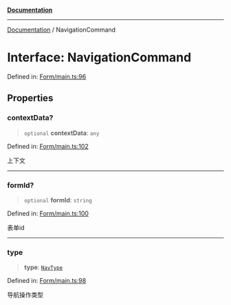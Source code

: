[**Documentation**](../README.md)

***

[Documentation](../globals.md) / NavigationCommand

# Interface: NavigationCommand

Defined in: [Form/main.ts:96](https://github.com/XiaoYangx666/SAPI-Pro/blob/f4b3a55bd14c42fce5d687eca57d1987c433a912/src/SAPI-Pro/Form/main.ts#L96)

## Properties

### contextData?

> `optional` **contextData**: `any`

Defined in: [Form/main.ts:102](https://github.com/XiaoYangx666/SAPI-Pro/blob/f4b3a55bd14c42fce5d687eca57d1987c433a912/src/SAPI-Pro/Form/main.ts#L102)

上下文

***

### formId?

> `optional` **formId**: `string`

Defined in: [Form/main.ts:100](https://github.com/XiaoYangx666/SAPI-Pro/blob/f4b3a55bd14c42fce5d687eca57d1987c433a912/src/SAPI-Pro/Form/main.ts#L100)

表单id

***

### type

> **type**: [`NavType`](../enumerations/NavType.md)

Defined in: [Form/main.ts:98](https://github.com/XiaoYangx666/SAPI-Pro/blob/f4b3a55bd14c42fce5d687eca57d1987c433a912/src/SAPI-Pro/Form/main.ts#L98)

导航操作类型
